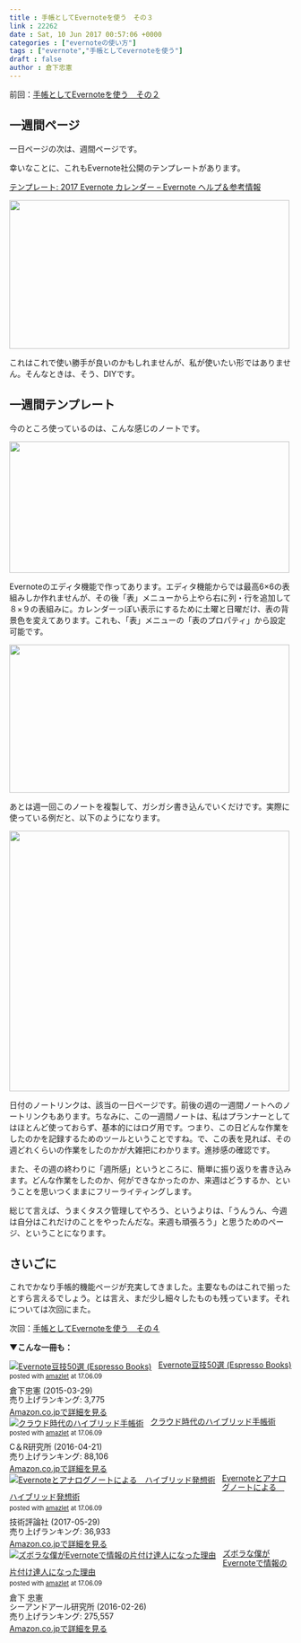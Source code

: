 ```yaml
---
title : 手帳としてEvernoteを使う　その３
link : 22262
date : Sat, 10 Jun 2017 00:57:06 +0000
categories : ["evernoteの使い方"]
tags : ["evernote","手帳としてevernoteを使う"]
draft : false
author : 倉下忠憲
---
```


前回：<a href="https://rashita.net/blog/?p=22249">手帳としてEvernoteを使う　その２</a>

<h2>一週間ページ</h2>

一日ページの次は、週間ページです。

幸いなことに、これもEvernote社公開のテンプレートがあります。

<a href="https://help.evernote.com/hc/ja/articles/214865798-%E3%83%86%E3%83%B3%E3%83%97%E3%83%AC%E3%83%BC%E3%83%88-2017-Evernote-%E3%82%AB%E3%83%AC%E3%83%B3%E3%83%80%E3%83%BC">テンプレート: 2017 Evernote カレンダー – Evernote ヘルプ＆参考情報</a>

<a href="https://rashita.net/blog/?attachment_id=22264" rel="attachment wp-att-22264"><img src="https://rashita.net/blog/wp-content/uploads/2017/06/screenshot-23-500x265.png" alt="" width="500" height="265" class="alignnone size-medium wp-image-22264" /></a>


これはこれで使い勝手が良いのかもしれませんが、私が使いたい形ではありません。そんなときは、そう、DIYです。

<h2>一週間テンプレート</h2>

今のところ使っているのは、こんな感じのノートです。

<a href="https://rashita.net/blog/?attachment_id=22265" rel="attachment wp-att-22265"><img src="https://rashita.net/blog/wp-content/uploads/2017/06/screenshot-24-500x234.png" alt="" width="500" height="234" class="alignnone size-medium wp-image-22265" /></a>

Evernoteのエディタ機能で作ってあります。エディタ機能からでは最高6×6の表組みしか作れませんが、その後「表」メニューから上やら右に列・行を追加して８×９の表組みに。カレンダーっぽい表示にするために土曜と日曜だけ、表の背景色を変えてあります。これも、「表」メニューの「表のプロパティ」から設定可能です。

<a href="https://rashita.net/blog/?attachment_id=22266" rel="attachment wp-att-22266"><img src="https://rashita.net/blog/wp-content/uploads/2017/06/screenshot-25-500x264.png" alt="" width="500" height="264" class="alignnone size-medium wp-image-22266" /></a>

あとは週一回このノートを複製して、ガシガシ書き込んでいくだけです。実際に使っている例だと、以下のようになります。

<a href="https://rashita.net/blog/?attachment_id=22267" rel="attachment wp-att-22267"><img src="https://rashita.net/blog/wp-content/uploads/2017/06/screenshot-26-500x464.png" alt="" width="500" height="464" class="alignnone size-medium wp-image-22267" /></a>

日付のノートリンクは、該当の一日ページです。前後の週の一週間ノートへのノートリンクもあります。ちなみに、この一週間ノートは、私はプランナーとしてはほとんど使っておらず、基本的にはログ用です。つまり、この日どんな作業をしたのかを記録するためのツールということですね。で、この表を見れば、その週どれくらいの作業をしたのかが大雑把にわかります。進捗感の確認です。

また、その週の終わりに「週所感」というところに、簡単に振り返りを書き込みます。どんな作業をしたのか、何ができなかったのか、来週はどうするか、ということを思いつくままにフリーライティングします。

総じて言えば、うまくタスク管理してやろう、というよりは、「うんうん、今週は自分はこれだけのことをやったんだな。来週も頑張ろう」と思うためのページ、ということになります。

<h2>さいごに</h2>

これでかなり手帳的機能ページが充実してきました。主要なものはこれで揃ったとすら言えるでしょう。とは言え、まだ少し細々したものも残っています。それについては次回にまた。

次回：<a href="https://rashita.net/blog/?p=22275">手帳としてEvernoteを使う　その４</a>

<strong>▼こんな一冊も：</strong>

<div class="amazlet-box" style="margin-bottom:0px;"><div class="amazlet-image" style="float:left;margin:0px 12px 1px 0px;"><a href="http://www.amazon.co.jp/exec/obidos/ASIN/B00VEEJ9XU/rashita1000-22/ref=nosim/" name="amazletlink" target="_blank"><img src="https://images-fe.ssl-images-amazon.com/images/I/41oyLdAhfmL._SL160_.jpg" alt="Evernote豆技50選 (Espresso Books)" style="border: none;" /></a></div><div class="amazlet-info" style="line-height:120%; margin-bottom: 10px"><div class="amazlet-name" style="margin-bottom:10px;line-height:120%"><a href="http://www.amazon.co.jp/exec/obidos/ASIN/B00VEEJ9XU/rashita1000-22/ref=nosim/" name="amazletlink" target="_blank">Evernote豆技50選 (Espresso Books)</a><div class="amazlet-powered-date" style="font-size:80%;margin-top:5px;line-height:120%">posted with <a href="http://www.amazlet.com/" title="amazlet" target="_blank">amazlet</a> at 17.06.09</div></div><div class="amazlet-detail">倉下忠憲 (2015-03-29)<br />売り上げランキング: 3,775<br /></div><div class="amazlet-sub-info" style="float: left;"><div class="amazlet-link" style="margin-top: 5px"><a href="http://www.amazon.co.jp/exec/obidos/ASIN/B00VEEJ9XU/rashita1000-22/ref=nosim/" name="amazletlink" target="_blank">Amazon.co.jpで詳細を見る</a></div></div></div><div class="amazlet-footer" style="clear: left"></div></div>

<div class="amazlet-box" style="margin-bottom:0px;"><div class="amazlet-image" style="float:left;margin:0px 12px 1px 0px;"><a href="http://www.amazon.co.jp/exec/obidos/ASIN/B01EL08HSG/rashita1000-22/ref=nosim/" name="amazletlink" target="_blank"><img src="https://images-fe.ssl-images-amazon.com/images/I/51MvEl-7gJL._SL160_.jpg" alt="クラウド時代のハイブリッド手帳術" style="border: none;" /></a></div><div class="amazlet-info" style="line-height:120%; margin-bottom: 10px"><div class="amazlet-name" style="margin-bottom:10px;line-height:120%"><a href="http://www.amazon.co.jp/exec/obidos/ASIN/B01EL08HSG/rashita1000-22/ref=nosim/" name="amazletlink" target="_blank">クラウド時代のハイブリッド手帳術</a><div class="amazlet-powered-date" style="font-size:80%;margin-top:5px;line-height:120%">posted with <a href="http://www.amazlet.com/" title="amazlet" target="_blank">amazlet</a> at 17.06.09</div></div><div class="amazlet-detail">C＆R研究所 (2016-04-21)<br />売り上げランキング: 88,106<br /></div><div class="amazlet-sub-info" style="float: left;"><div class="amazlet-link" style="margin-top: 5px"><a href="http://www.amazon.co.jp/exec/obidos/ASIN/B01EL08HSG/rashita1000-22/ref=nosim/" name="amazletlink" target="_blank">Amazon.co.jpで詳細を見る</a></div></div></div><div class="amazlet-footer" style="clear: left"></div></div>

<div class="amazlet-box" style="margin-bottom:0px;"><div class="amazlet-image" style="float:left;margin:0px 12px 1px 0px;"><a href="http://www.amazon.co.jp/exec/obidos/ASIN/B0719S13KQ/rashita1000-22/ref=nosim/" name="amazletlink" target="_blank"><img src="https://images-fe.ssl-images-amazon.com/images/I/51iRTqdvRnL._SL160_.jpg" alt="Evernoteとアナログノートによる　ハイブリッド発想術" style="border: none;" /></a></div><div class="amazlet-info" style="line-height:120%; margin-bottom: 10px"><div class="amazlet-name" style="margin-bottom:10px;line-height:120%"><a href="http://www.amazon.co.jp/exec/obidos/ASIN/B0719S13KQ/rashita1000-22/ref=nosim/" name="amazletlink" target="_blank">Evernoteとアナログノートによる　ハイブリッド発想術</a><div class="amazlet-powered-date" style="font-size:80%;margin-top:5px;line-height:120%">posted with <a href="http://www.amazlet.com/" title="amazlet" target="_blank">amazlet</a> at 17.06.09</div></div><div class="amazlet-detail">技術評論社 (2017-05-29)<br />売り上げランキング: 36,933<br /></div><div class="amazlet-sub-info" style="float: left;"><div class="amazlet-link" style="margin-top: 5px"><a href="http://www.amazon.co.jp/exec/obidos/ASIN/B0719S13KQ/rashita1000-22/ref=nosim/" name="amazletlink" target="_blank">Amazon.co.jpで詳細を見る</a></div></div></div><div class="amazlet-footer" style="clear: left"></div></div>

<div class="amazlet-box" style="margin-bottom:0px;"><div class="amazlet-image" style="float:left;margin:0px 12px 1px 0px;"><a href="http://www.amazon.co.jp/exec/obidos/ASIN/4863541953/rashita1000-22/ref=nosim/" name="amazletlink" target="_blank"><img src="https://images-fe.ssl-images-amazon.com/images/I/515rWUhPqbL._SL160_.jpg" alt="ズボラな僕がEvernoteで情報の片付け達人になった理由" style="border: none;" /></a></div><div class="amazlet-info" style="line-height:120%; margin-bottom: 10px"><div class="amazlet-name" style="margin-bottom:10px;line-height:120%"><a href="http://www.amazon.co.jp/exec/obidos/ASIN/4863541953/rashita1000-22/ref=nosim/" name="amazletlink" target="_blank">ズボラな僕がEvernoteで情報の片付け達人になった理由</a><div class="amazlet-powered-date" style="font-size:80%;margin-top:5px;line-height:120%">posted with <a href="http://www.amazlet.com/" title="amazlet" target="_blank">amazlet</a> at 17.06.09</div></div><div class="amazlet-detail">倉下 忠憲 <br />シーアンドアール研究所 (2016-02-26)<br />売り上げランキング: 275,557<br /></div><div class="amazlet-sub-info" style="float: left;"><div class="amazlet-link" style="margin-top: 5px"><a href="http://www.amazon.co.jp/exec/obidos/ASIN/4863541953/rashita1000-22/ref=nosim/" name="amazletlink" target="_blank">Amazon.co.jpで詳細を見る</a></div></div></div><div class="amazlet-footer" style="clear: left"></div></div>